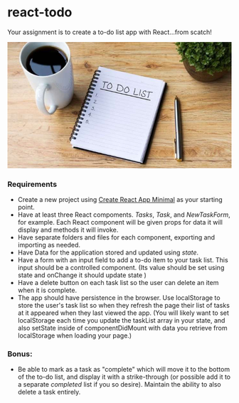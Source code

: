 # react-todo

Your assignment is to create a to-do list app with React...from scatch! 

![](to-do.jpg)

### Requirements

- Create a new project using [Create React App Minimal](https://github.com/ericandrewlewis/create-react-app-minimal) as your starting point.
- Have at least three React compoments. *Tasks*, *Task*, and *NewTaskForm*, for example. Each React component will be given props for data it will display and methods it will invoke.
- Have separate folders and files for each component, exporting and importing as needed.
- Have Data for the application stored and updated using *state*.
- Have a form with an input field to add a to-do item to your task list. This input should be a controlled component. (Its value should be set using state and onChange it should update state )
- Have a delete button on each task list so the user can delete an item when it is complete.
- The app should have persistence in the browser. Use localStorage to store the user's task list so when they refresh the page their list of tasks at it appeared when they last viewed the app. (You will likely want to set localStorage each time you update the taskList array in your state, and also setState inside of componentDidMount with data you retrieve from localStorage when loading your page.)


### Bonus:

- Be able to mark as a task as "complete" which will move it to the bottom of the to-do list, and display it with a strike-through (or possible add it to a separate *completed* list if you so desire).  Maintain the ability to also delete a task entirely.

